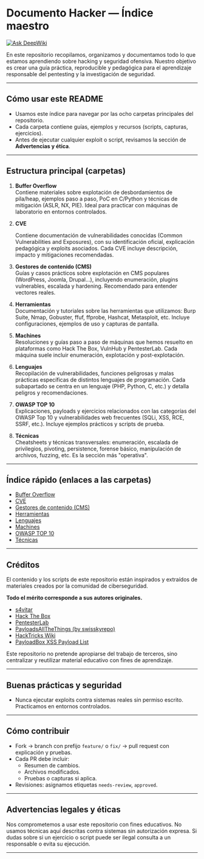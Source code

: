 # Documento Hacker — Índice maestro

[![Ask DeepWiki](https://deepwiki.com/badge.svg)](https://deepwiki.com/metahumo/Documento_Hacker)

En este repositorio recopilamos, organizamos y documentamos todo lo que estamos aprendiendo sobre hacking y seguridad ofensiva. Nuestro objetivo es crear una guía práctica, reproducible y pedagógica para el aprendizaje responsable del pentesting y la investigación de seguridad.


---

## Cómo usar este README
- Usamos este índice para navegar por las ocho carpetas principales del repositorio.
- Cada carpeta contiene guías, ejemplos y recursos (scripts, capturas, ejercicios).
- Antes de ejecutar cualquier exploit o script, revisamos la sección de **Advertencias y ética**.

---

## Estructura principal (carpetas)

1. **Buffer Overflow**  
   Contiene materiales sobre explotación de desbordamientos de pila/heap, ejemplos paso a paso, PoC en C/Python y técnicas de mitigación (ASLR, NX, PIE). Ideal para practicar con máquinas de laboratorio en entornos controlados.

2. **CVE**

   Contiene documentación de vulnerabilidades conocidas (Common Vulnerabilities and Exposures), con su identificación oficial, explicación pedagógica y exploits asociados. Cada CVE incluye descripción, impacto y mitigaciones recomendadas.

3. **Gestores de contenido (CMS)**  
   Guías y casos prácticos sobre explotación en CMS populares (WordPress, Joomla, Drupal...), incluyendo enumeración, plugins vulnerables, escalada y hardening. Recomendado para entender vectores reales.

4. **Herramientas**  
   Documentación y tutoriales sobre las herramientas que utilizamos: Burp Suite, Nmap, Gobuster, ffuf, ffprobe, Hashcat, Metasploit, etc. Incluye configuraciones, ejemplos de uso y capturas de pantalla.

5. **Machines**  
   Resoluciones y guías paso a paso de máquinas que hemos resuelto en plataformas como Hack The Box, VulnHub y PentesterLab. Cada máquina suele incluir enumeración, explotación y post-explotación.

6. **Lenguajes**  
   Recopilación de vulnerabilidades, funciones peligrosas y malas prácticas específicas de distintos lenguajes de programación. Cada subapartado se centra en un lenguaje (PHP, Python, C, etc.) y detalla peligros y recomendaciones.

7. **OWASP TOP 10**  
   Explicaciones, payloads y ejercicios relacionados con las categorías del OWASP Top 10 y vulnerabilidades web frecuentes (SQLi, XSS, RCE, SSRF, etc.). Incluye ejemplos prácticos y scripts de prueba.

8. **Técnicas**  
   Cheatsheets y técnicas transversales: enumeración, escalada de privilegios, pivoting, persistence, forense básico, manipulación de archivos, fuzzing, etc. Es la sección más "operativa".

---

## Índice rápido (enlaces a las carpetas)
- [Buffer Overflow](./Buffer%20Overflow/)
- [CVE](./CVE/)
- [Gestores de contenido (CMS)](./Gestores%20de%20contenido%20(CMS)/)
- [Herramientas](./Herramientas/)
- [Lenguajes](./Lenguajes/)
- [Machines](./Machines/)
- [OWASP TOP 10](./OWASP%20TOP%2010/)
- [Técnicas](./Técnicas/)

---

## Créditos

El contenido y los scripts de este repositorio están inspirados y extraídos de materiales creados por la comunidad de ciberseguridad.  

**Todo el mérito corresponde a sus autores originales.**

- [s4vitar](https://github.com/s4vitar)  
- [Hack The Box](https://www.hackthebox.com)  
- [PentesterLab](https://pentesterlab.com)  
- [PayloadsAllTheThings (by swisskyrepo)](https://github.com/swisskyrepo/PayloadsAllTheThings)  
- [HackTricks Wiki](https://github.com/HackTricks-wiki/hacktricks)  
- [PayloadBox XSS Payload List](https://github.com/payloadbox/xss-payload-list)  

Este repositorio no pretende apropiarse del trabajo de terceros, sino centralizar y reutilizar material educativo con fines de aprendizaje.

---

## Buenas prácticas y seguridad
- Nunca ejecutar exploits contra sistemas reales sin permiso escrito. Practicamos en entornos controlados.
  
---

## Cómo contribuir
- Fork → branch con prefijo `feature/` o `fix/` → pull request con explicación y pruebas.
- Cada PR debe incluir:
  - Resumen de cambios.
  - Archivos modificados.
  - Pruebas o capturas si aplica.
- Revisiones: asignamos etiquetas `needs-review`, `approved`.

---

## Advertencias legales y éticas

Nos comprometemos a usar este repositorio con fines educativos. No usamos técnicas aquí descritas contra sistemas sin autorización expresa. Si dudas sobre si un ejercicio o script puede ser ilegal consulta a un responsable o evita su ejecución.

---
